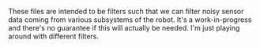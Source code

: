 These files are intended to be filters such that we can filter noisy sensor data coming from various subsystems of the robot. It's a work-in-progress and there's no guarantee if this will actually be needed. I'm just playing around with different filters.